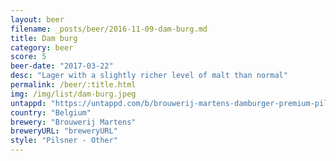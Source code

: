 ```yaml
---
layout: beer
filename: _posts/beer/2016-11-09-dam-burg.md
title: Dam burg
category: beer
score: 5
beer-date: "2017-03-22"
desc: "Lager with a slightly richer level of malt than normal"
permalink: /beer/:title.html
img: /img/list/dam-burg.jpeg
untappd: "https://untappd.com/b/brouwerij-martens-damburger-premium-pils/520476"
country: "Belgium"
brewery: "Brouwerij Martens"
breweryURL: "breweryURL"
style: "Pilsner - Other"
---
```


